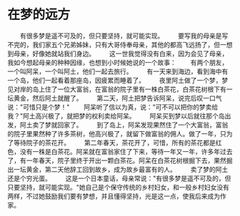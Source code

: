 # 在梦的远方
　　有很多梦是遥不可及的，但只要坚持，就可能实现。 
　　要写我的母亲是写不完的，我们家五个兄弟姊妹，只有大哥侍奉母亲，其他的都高飞远扬了，但一想到母亲，好像她就站我们身边。 
　　这一世我觉得没有白来，因为会见了母亲，我如今想起母亲的种种因缘，也想到小时候她说的一个故事： 
　　有两个朋友，一个叫阿呆，一个叫阿土，他们一起去旅行。 
　　有一天来到海边，看到海中有一个岛，他们一起看着那座岛，因疲累而睡着了。 
　　夜里阿土做了一个梦，梦见对岸的岛上住了一位大富翁，在富翁的院子里有一株白茶花，白茶花树根下有一坛黄金，然后阿土就醒了。 
　　第二天，阿土把梦告诉阿呆，说完后叹一口气说："可惜只是个梦！" 
　　阿呆听了信以为真，说："可不可以把你的梦卖给我？"阿土高兴极了，就把梦的权利卖给阿呆。 
　　阿呆买到梦以后就往那个岛出发，阿土卖了梦就回家了。 
　　到了岛上，阿呆发现果然住了一个大富翁，富翁的院子里果然种了许多茶树，他高兴极了，就留下做富翁的佣人。做了一年，只为了等待院子的茶花开。 
　　第二年春天，茶花开了，可惜，所有的茶花都是红色，没有一株是白茶花。阿呆就在富翁家住了下来，等待一年又一年，许多年过去了，有一年春天，院子里终于开出一颗白茶花。阿呆在白茶花树根掘下去，果然掘出一坛黄金，第二天他辞工回到故乡，成为故乡最富有的人。 
　　卖了梦的阿土还是个穷光蛋。 
　　这是一个日本童话，母亲常说："有很多梦是遥不可及的，但只要坚持，就可能实现。"她自己是个保守传统的乡村妇女，和一般乡村妇女没有两样，不过她鼓励我们要有梦想，并且懂得坚持，光是这一点，使我后来成为作家。
 